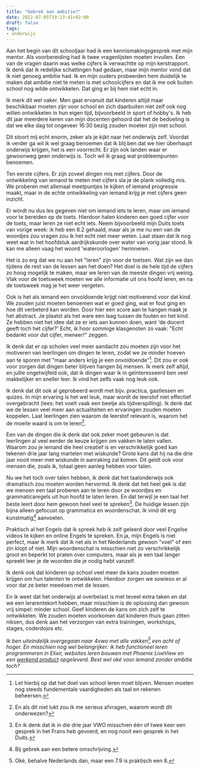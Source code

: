 ```yaml
---
title: "Gebrek aan ambitie?"
date: 2022-07-05T19:23:41+02:00
draft: false
tags: 
- onderwijs
---
```


Aan het begin van dit schooljaar had ik een kennismakingsgesprek met mijn mentor. Als voorbereiding had ik twee vragenlijsten moeten invullen. Een van de vragen daarin was welke cijfers ik verwachtte op mijn kerstrapport. Ik denk dat ik redelijke schattingen had gedaan, maar mijn mentor vond dat ik niet genoeg ambitie had. Ik en mijn ouders probeerden hem duidelijk te maken dat ambitie niet te meten is met schoolcijfers en dat ik me ook buiten school nog wilde ontwikkelen. Dat ging er bij hem niet echt in.

Ik merk dit wel vaker. Men gaat ervanuit dat kinderen altijd maar beschikbaar moeten zijn voor school en zich daarbuiten niet zelf ook nog willen ontwikkelen in hun eigen tijd, bijvoorbeeld in sport of hobby's. Ik heb dit jaar meerdere keren van mijn docenten gehoord dat het de bedoeling is dat we elke dag tot ongeveer 16:30 bezig zouden moeten zijn met school.

Dit stoort mij echt enorm, zeker als je kijkt naar het onderwijs zelf. Voordat ik verder ga wil ik wel graag benoemen dat ik blij ben dat we hier überhaupt onderwijs krijgen, het is een voorrecht. Er zijn ook landen waar er gewoonweg geen onderwijs is. Toch wil ik graag wat probleempunten benoemen.

Ten eerste cijfers. Er zijn zoveel dingen mis met cijfers. Door de ontwikkeling van iemand te meten met cijfers sla je de plank volledig mis. We proberen met allemaal meetpuntjes te kijken of iemand progressie maakt, maar in de echte ontwikkeling van iemand krijg je met cijfers geen inzicht.

Er wordt nu dus les gegeven niet om iemand iets te leren, maar om iemand voor te bereiden op de toets. Hierdoor halen kinderen een goed cijfer voor de toets, maar leren ze niet echt iets. Neem bijvoorbeeld mijn Duits toets van vorige week: ik heb een 8.2 gehaald, maar als je me nu een van de woordjes zou vragen zou ik het echt niet meer weten. Laat staan dat ik nog weet wat in het hoofdstuk aardrijkskunde over water van vorig jaar stond. Ik kan me alleen vaag het woord 'wateroorlogen' herinneren.

Het is zo erg dat we nu aan het "leren" zijn voor de toetsen. Wat zijn we dan tijdens de rest van de lessen aan het doen? Het doel is de hele tijd de cijfers zo hoog mogelijk te maken, maar we leren van de meeste dingen vrij weinig. Vlak voor de toetsweek moeten we alle informatie uit ons hoofd leren, en na de toetsweek mag je het weer vergeten.

Ook is het als iemand een onvoldoende krijgt niet motiverend voor dat kind. We zouden juist moeten benoemen wat er goed ging, wat er fout ging en hoe dit verbeterd kan worden. Door hier een score aan te hangen maak je het abstract. Je plaatst als het ware een laag tussen de fouten en het kind. Ze hebben niet het idee dat ze er iets aan kunnen doen, want 'de docent geeft toch het cijfer?' Echt, ik hoor sommige klasgenoten zo vaak: "Echt bedankt voor dat cijfer, meneer!" zeggen.

Ik denk dat er op scholen veel meer aandacht zou moeten zijn voor het motiveren van leerlingen om dingen te leren, zodat we ze minder hoeven aan te sporen met "maar anders krijg je een onvoldoende"[^1]. Dit zou er ook voor zorgen dat dingen beter blijven hangen bij mensen. Ik merk zelf altijd, en jullie ongetwijfeld ook, dat ik dingen waar ik in geïnteresseerd ben veel makkelijker en sneller leer. Ik vind het zelfs vaak nog leuk ook.

Ik denk dat dit ook al geprobeerd wordt met bijv. practica, gastlessen en quizes. In mijn ervaring is het wel leuk, maar wordt de leerstof niet effectief overgebracht (lees: het voelt vaak een beetje als tijdverspilling). Ik denk dat we de lessen veel meer aan actualiteiten en ervaringen zouden moeten koppelen. Laat leerlingen zien waarom de leerstof relevant is, waarom het de moeite waard is om te leren[^2].

Een van de dingen die ik denk dat ook zeker moet gebeuren is dat leerlingen al veel eerder de keuze krijgen om vakken te laten vallen. Waarom zou je iemand die heel creatief is en verschrikkelijk goed kan tekenen drie jaar lang martelen met wiskunde? Grote kans dat hij na die drie jaar nooit meer met wiskunde in aanraking zal komen. Dit geldt ook voor mensen die, zoals ik, totaal geen aanleg hebben voor talen.

Nu we het toch over talen hebben, ik denk dat het taalonderwijs ook dramatisch zou moeten worden hervormd. Ik denk dat het heel gek is dat we mensen een taal proberen aan te leren door ze woordjes en grammaticaregels uit hun hoofd te laten leren. En dat terwijl je een taal het beste leert door hem gewoon heel veel te spreken[^3]. De huidige lessen zijn bijna alleen gefocust op grammatica en woordenschat. Ik vind dit erg kunstmatig[^4] aanvoelen.

Praktisch al het Engels dat ik spreek heb ik zelf geleerd door veel Engelse videos te kijken en online Engels te spreken. En ja, mijn Engels is niet perfect, maar ik merk dat ik net als in het Nederlands gewoon "voel" of een zin klopt of niet. Mijn woordenschat is misschien niet zo verschrikkelijk groot en beperkt tot praten over computers, maar als je een taal langer spreekt leer je de woorden die je nodig hebt vanzelf.

Ik denk ook dat kinderen op school veel meer de kans zouden moeten krijgen om hun talenten te ontwikkelen. Hierdoor zorgen we sowieso er al voor dat ze beter meedoen met de lessen.

En ik weet dat het onderwijs al overbelast is met teveel extra taken en dat we een lerarentekort hebben, maar misschien is de oplossing dan gewoon vrij simpel: minder school. Geef kinderen de kans om zich zelf te ontwikkelen. We zouden moeten voorkomen dat kinderen thuis gaan zitten niksen, dus denk aan het verzorgen van extra trainingen, workshops, stages, coderdojos etc.

_Ik ben uiteindelijk overgegaan naar 4vwo met alle vakken[^5] een acht of hoger. En misschien nog wel belangrijker: ik heb functioneel leren programmeren in Elixir, websites leren bouwen met Phoenix LiveView en een [werkend product](https://sharefox.eu) opgeleverd. Best wel oké voor iemand zonder ambitie toch?_

[^1]: Let hierbij op dat het doel van school leren moet blijven. Mensen moeten nog steeds fundementale vaardigheden als taal en rekenen beheersen.
[^2]: En als dit niet lukt zou ik me serieus afvragen, waarom wordt dit onderwezen?
[^3]: En ik denk dat ik in die drie jaar VWO misschien één of twee keer een gesprek in het Frans heb gevoerd, en nog nooit een gesprek in het Duits.
[^4]: Bij gebrek aan een betere omschrijving.
[^5]: Oké, behalve Nederlands dan, maar een 7.9 is praktisch een 8.
